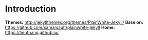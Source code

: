 # Introduction

**Themes:** http://jekyllthemes.org/themes/PlainWhite-Jekyll/
**Base on:** https://github.com/samarsault/plainwhite-jekyll
**Home:** https://tienthang.github.io/